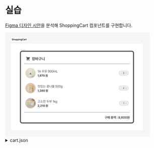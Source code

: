 # 실습

[Figma 디자인 시안](https://www.figma.com/file/wYkx9bTZxxcxcPruUYcZ3x/EXERCISES?type=design&node-id=573%3A499&mode=design&t=iHyKcMhuPhMC7mi2-1)을 분석해 ShoppingCart 컴포넌트를 구현합니다.

<img src="./image.png" alt width="460" />

<br />

<details>
  <summary>cart.json</summary>

  ```json
  "items": [
    {
      "id": "03pf1ftoh9jzjbv",
      "name": "1A 우유 900mL",
      "photo": "product-milk.jpg",
      "price": 1870,
      "quantity": 2,
      "inventory": 13,
    },
    {
      "id": "3hnp0i8jearc79z",
      "name": "맛있는 콩나물 500g",
      "photo": "product-bean-sprouts.jpg",
      "price": 1280,
      "quantity": 2,
      "inventory": 6,
    },
    {
      "id": "mkagdp08gi7pf5i",
      "name": "고소한 두부 1kg",
      "photo": "product-tofu.jpg",
      "price": 2210,
      "quantity": 1,
      "inventory": 5,
    },
  ]
  ```
</details>

